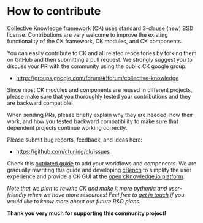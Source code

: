 # How to contribute

Collective Knowledge framework (CK) uses standard 3-clause (new) BSD license. 
Contributions are very welcome to improve the existing functionality 
of the CK framework, CK modules, and CK components.

You can easily contribute to CK and all related repositories by forking them 
on GitHub and then submitting a pull request. We strongly suggest you 
to discuss your PR with the community using the public CK google group:
* https://groups.google.com/forum/#!forum/collective-knowledge

Since most CK modules and components are reused in different projects, 
please make sure that you thoroughly tested your contributions 
and they are backward compatible!

When sending PRs, please briefly explain why they are needed,
how their work, and how you tested backward compatibility
to make sure that dependent projects continue working correctly.

Please submit bug reports, feedback, and ideas here:
* https://github.com/ctuning/ck/issues

Check this [outdated guide](https://github.com/ctuning/ck/wiki) to add your workflows and components. 
We are gradually rewriting this guide and developing [cBench](https://github.com/ctuning/cbench) to simplify
the user experience and provide a CK GUI at the [open cKnowledge.io platform](https://cKnowledge.io).

*Note that we plan to rewrite CK and make it more pythonic and user-friendly
when we have more resources! Feel free to [get in touch](https://cKnowledge.org/contacts.html)
if you would like to know more about our future R&D plans.*

**Thank you very much for supporting this community project!**
